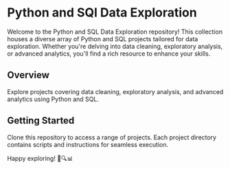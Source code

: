 # Python and SQl Data Exploration

Welcome to the Python and SQL Data Exploration repository! This collection houses a diverse array of Python and SQL projects tailored for data exploration. Whether you're delving into data cleaning, exploratory analysis, or advanced analytics, you'll find a rich resource to enhance your skills.

## Overview

Explore projects covering data cleaning, exploratory analysis, and advanced analytics using Python and SQL.

## Getting Started

Clone this repository to access a range of projects. Each project directory contains scripts and instructions for seamless execution.

Happy exploring! 🐍🔍📊

